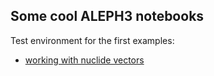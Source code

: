 ## Some cool ALEPH3 notebooks

Test environment for the first examples:
 
  - [working with nuclide vectors](https://nbviewer.jupyter.org/github/luca-fiorito-11/ALEPH3/blob/master/nb_composition.ipynb)
